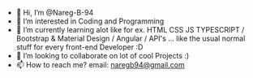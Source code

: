 - 👋 Hi, I’m @Nareg-B-94
- 👀 I’m interested in Coding and Programming
- 🌱 I’m currently learning alot like for ex. HTML CSS JS TYPESCRIPT  / Bootstrap & Material Design / Angular / API's ... like the usual normal stuff for every front-end Developer :D  
- 💞️ I’m looking to collaborate on lot of cool Projects :) 
- 📫 How to reach me? email: naregb94@gmail.com


<!---
Nareg-B-94/Nareg-B-94 is a ✨ special ✨ repository because its `README.md` (this file) appears on your GitHub profile.
You can click the Preview link to take a look at your changes.
--->
